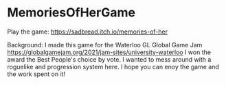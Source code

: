 # MemoriesOfHerGame
Play the game:
https://sadbread.itch.io/memories-of-her

Background: 
I made this game for the Waterloo GL Global Game Jam https://globalgamejam.org/2021/jam-sites/university-waterloo
I won the award the Best People's choice by vote. I wanted to mess around with a roguelike and progression system here. I hope you can enoy the game and the work spent on it! 
